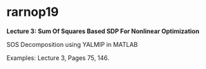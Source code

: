 # rarnop19
**Lecture 3: Sum Of Squares Based SDP For Nonlinear Optimization**

SOS Decomposition using YALMIP in MATLAB

Examples: Lecture 3, Pages 75, 146. 
